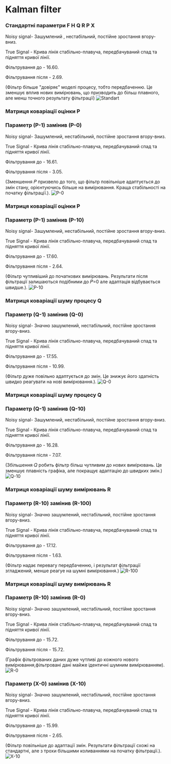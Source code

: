 # Kalman filter

### Стандартні параметри F H Q R P X 
Noisy signal- Зашумлений , нестабільний, постійне зростання вгору-вниз.

True Signal - Крива лінія стабільно-плавуча, передбачуваний спад та підняття кривої лінії.

Фільтрування до - 16.60.

Фільтрування після - 2.69.

(Фільтр більше "довіряє" моделі процесу, тобто передбаченню. Це зменшує вплив нових вимірювань, що призводить до більш плавного, але менш точного результату фільтрації)
![Standart](https://github.com/user-attachments/assets/341ede50-c043-4f22-91be-d80af03b7044)




### Матриця коваріації оцінки P

### Параметр (P-1) замінив (P-0)

Noisy signal- Зашумлений, нестабільний, постійне зростання вгору-вниз.

True Signal - Крива лінія стабільно-плавуча, передбачуваний спад та підняття кривої лінії. 

Фільтрування до - 16.61.

Фільтрування після - 3.05.

(Зменшення 𝑃 призвело до того, що фільтр повільніше адаптується до змін стану, орієнтуючись більше на вимірювання. Краща стабільності на початку фільтрації.).
![P-0](https://github.com/user-attachments/assets/42dce660-cdbb-42da-bf7b-870aa0173bcc)





### Матриця коваріації оцінки P

### Параметр (P-1) замінив (P-10) 

Noisy signal- Зашумлений, нестабільний, постійне зростання вгору-вниз.

True Signal - Крива лінія стабільно-плавуча, передбачуваний спад та підняття кривої лінії.

Фільтрування до - 17.60.

Фільтрування після - 2.64.

(Фільтр чутливіший до початкових вимірювань. Результати після фільтрації залишаються подібними до 
𝑃=0 але адаптація відбувається швидше.).
![P-10](https://github.com/user-attachments/assets/69cdc666-d66a-4b6b-bb77-407d5983707a)




### Матриця коваріації шуму процесу Q

### Параметр (Q-1) замінив (Q-0)

Noisy signal- Значно зашумлений, нестабільний, постійне зростання вгору-вниз.

True Signal - Крива лінія стабільно-плавуча, передбачуваний спад та підняття кривої лінії. 

Фільтрування до - 17.55.

Фільтрування після - 10.99.

(Фільтр дуже повільно адаптується до змін. Це знижує його здатність швидко реагувати на нові вимірювання.).
![Q-0](https://github.com/user-attachments/assets/b8737327-2c81-4b82-af49-6184b55f5809)




### Матриця коваріації шуму процесу Q

### Параметр (Q-1) замінив (Q-10)

Noisy signal- Зашумлений, нестабільний, постійне зростання вгору-вниз.

True Signal - Крива лінія стабільно-плавуча, передбачуваний спад та підняття кривої лінії. 

Фільтрування до - 16.28.

Фільтрування після - 7.07.

(Збільшення 𝑄 робить фільтр більш чутливим до нових вимірювань. Це зменшує плавність графіка, але покращує адаптацію до швидких змін.)
![Q-10](https://github.com/user-attachments/assets/d5aed7a0-789a-443c-9d40-ff1e590ede15)




### Матриця коваріації шуму вимірювань R

### Параметр (R-10) замінив (R-100)

Noisy signal- Значно зашумлений, нестабільний, постійне зростання вгору-вниз.

True Signal - Крива лінія стабільно-плавуча, передбачуваний спад та підняття кривої лінії. 

Фільтрування до - 17.12.

Фільтрування після - 1.63.

(Фільтр надає перевагу передбаченню, і результат фільтрації згладжений, менше реагуе на шумні вимірювання.) 
![R-100](https://github.com/user-attachments/assets/0a4cf984-d48b-48ec-9c8c-77bf0301e12d)




### Матриця коваріації шуму вимірювань R

### Параметр (R-10) замінив (R-0)

Noisy signal- Значно зашумлений, нестабільний, постійне зростання вгору-вниз.

True Signal - Крива лінія стабільно-плавуча, передбачуваний спад та підняття кривої лінії. 

Фільтрування до - 15.72.

Фільтрування після - 15.72.

(Графік фільтрованих даних дуже чутливі до кожного нового вимірювання,фільтровані дані майже ідентичні шумним вимірюванням).
![R-0](https://github.com/user-attachments/assets/718fda8d-05aa-429a-9f47-3bba132ac69a)




### Параметр (X-0) замінив (X-10)
Noisy signal- Значно зашумлений, нестабільний, постійне зростання вгору-вниз.

True Signal - Крива лінія стабільно-плавуча, передбачуваний спад та підняття кривої лінії. 

Фільтрування до - 15.99.

Фільтрування після - 2.65.

(Фільтр повільніше до адаптації змін. Результати фільтрації схожі на стандартні, але з трохи більшими коливаннями на початку фільтрації.).
![X-10](https://github.com/user-attachments/assets/a921a13a-a3c0-4824-96e2-993021824bab)
